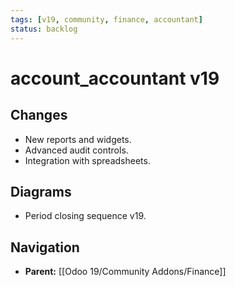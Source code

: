 ```yaml
---
tags: [v19, community, finance, accountant]
status: backlog
---
```

# account_accountant v19

## Changes
- New reports and widgets.
- Advanced audit controls.
- Integration with spreadsheets.

## Diagrams
- Period closing sequence v19.






## Navigation
- **Parent:** [[Odoo 19/Community Addons/Finance]]
